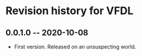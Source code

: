 # Revision history for VFDL

## 0.0.1.0 -- 2020-10-08

* First version. Released on an unsuspecting world.
